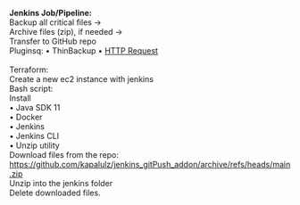 **Jenkins Job/Pipeline:** </br>
Backup all critical files  -> </br>
Archive files (zip), if needed -> </br>
Transfer to GitHub repo </br>
Pluginsq:
• ThinBackup
• [HTTP Request](https://www.jenkins.io/doc/pipeline/steps/http_request/)
</br>  
Terraform: </br>
Create a new ec2 instance with jenkins </br>
Bash script: </br>
Install </br>
• Java SDK 11 </br>
• Docker </br>
• Jenkins </br>
• Jenkins CLI </br>
• Unzip utility </br>
Download files from the repo: https://github.com/kapalulz/jenkins_gitPush_addon/archive/refs/heads/main.zip </br>
Unzip into the jenkins folder </br>
Delete downloaded files. </br>
